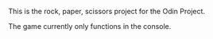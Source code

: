 This is the rock, paper, scissors project for the Odin Project.

The game currently only functions in the console.